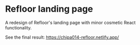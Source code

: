 # Refloor landing page

A redesign of Refloor's landing page with minor cosmetic React functionality. 

See the final result: https://chipa014-refloor.netlify.app/
